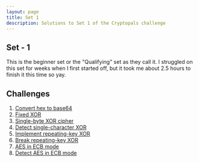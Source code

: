 ```yaml
---
layout: page
title: Set 1
description: Solutions to Set 1 of the Cryptopals challenge
---
```


## Set - 1
This is the beginner set or the "Qualifying" set as they call it.
I struggled on this set for weeks when I first started off, but it took me about 2.5 hours to finish it this time so yay.  
## Challenges
1. [Convert hex to base64](S1_C1.md)
2. [Fixed XOR](S1_C2.md)
3. [Single-byte XOR cipher](S1_C3.md)
4. [Detect single-character XOR](S1_C4.md)
5. [Implement repeating-key XOR](S1_C5.md)
6. [Break repeating-key XOR](S1_C6.md)
7. [AES in ECB mode](S1_C7.md)
8. [Detect AES in ECB mode](S1_C8.md)
